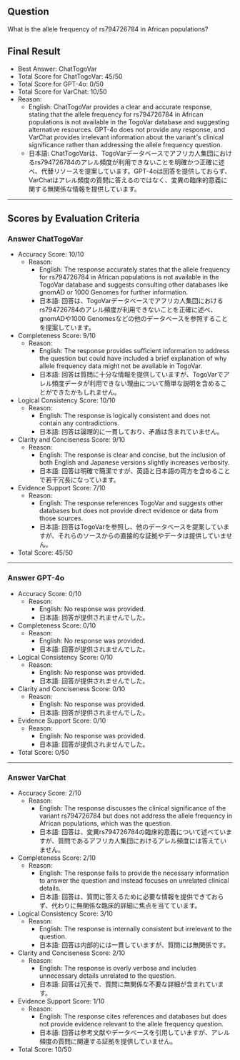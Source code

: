 ## Question

What is the allele frequency of rs794726784 in African populations?

## Final Result

- Best Answer: ChatTogoVar
- Total Score for ChatTogoVar: 45/50
- Total Score for GPT-4o: 0/50
- Total Score for VarChat: 10/50
- Reason:
  - English: ChatTogoVar provides a clear and accurate response, stating that the allele frequency for rs794726784 in African populations is not available in the TogoVar database and suggesting alternative resources. GPT-4o does not provide any response, and VarChat provides irrelevant information about the variant's clinical significance rather than addressing the allele frequency question.
  - 日本語: ChatTogoVarは、TogoVarデータベースでアフリカ人集団におけるrs794726784のアレル頻度が利用できないことを明確かつ正確に述べ、代替リソースを提案しています。GPT-4oは回答を提供しておらず、VarChatはアレル頻度の質問に答えるのではなく、変異の臨床的意義に関する無関係な情報を提供しています。

---

## Scores by Evaluation Criteria

### Answer ChatTogoVar
- Accuracy Score: 10/10
  - Reason: 
    - English: The response accurately states that the allele frequency for rs794726784 in African populations is not available in the TogoVar database and suggests consulting other databases like gnomAD or 1000 Genomes for further information.
    - 日本語: 回答は、TogoVarデータベースでアフリカ人集団におけるrs794726784のアレル頻度が利用できないことを正確に述べ、gnomADや1000 Genomesなどの他のデータベースを参照することを提案しています。
- Completeness Score: 9/10
  - Reason: 
    - English: The response provides sufficient information to address the question but could have included a brief explanation of why allele frequency data might not be available in TogoVar.
    - 日本語: 回答は質問に十分な情報を提供していますが、TogoVarでアレル頻度データが利用できない理由について簡単な説明を含めることができたかもしれません。
- Logical Consistency Score: 10/10
  - Reason: 
    - English: The response is logically consistent and does not contain any contradictions.
    - 日本語: 回答は論理的に一貫しており、矛盾は含まれていません。
- Clarity and Conciseness Score: 9/10
  - Reason: 
    - English: The response is clear and concise, but the inclusion of both English and Japanese versions slightly increases verbosity.
    - 日本語: 回答は明確で簡潔ですが、英語と日本語の両方を含めることで若干冗長になっています。
- Evidence Support Score: 7/10
  - Reason: 
    - English: The response references TogoVar and suggests other databases but does not provide direct evidence or data from those sources.
    - 日本語: 回答はTogoVarを参照し、他のデータベースを提案していますが、それらのソースからの直接的な証拠やデータは提供していません。
- Total Score: 45/50

---

### Answer GPT-4o
- Accuracy Score: 0/10
  - Reason: 
    - English: No response was provided.
    - 日本語: 回答が提供されませんでした。
- Completeness Score: 0/10
  - Reason: 
    - English: No response was provided.
    - 日本語: 回答が提供されませんでした。
- Logical Consistency Score: 0/10
  - Reason: 
    - English: No response was provided.
    - 日本語: 回答が提供されませんでした。
- Clarity and Conciseness Score: 0/10
  - Reason: 
    - English: No response was provided.
    - 日本語: 回答が提供されませんでした。
- Evidence Support Score: 0/10
  - Reason: 
    - English: No response was provided.
    - 日本語: 回答が提供されませんでした。
- Total Score: 0/50

---

### Answer VarChat
- Accuracy Score: 2/10
  - Reason: 
    - English: The response discusses the clinical significance of the variant rs794726784 but does not address the allele frequency in African populations, which was the question.
    - 日本語: 回答は、変異rs794726784の臨床的意義について述べていますが、質問であるアフリカ人集団におけるアレル頻度には答えていません。
- Completeness Score: 2/10
  - Reason: 
    - English: The response fails to provide the necessary information to answer the question and instead focuses on unrelated clinical details.
    - 日本語: 回答は、質問に答えるために必要な情報を提供できておらず、代わりに無関係な臨床的詳細に焦点を当てています。
- Logical Consistency Score: 3/10
  - Reason: 
    - English: The response is internally consistent but irrelevant to the question.
    - 日本語: 回答は内部的には一貫していますが、質問には無関係です。
- Clarity and Conciseness Score: 2/10
  - Reason: 
    - English: The response is overly verbose and includes unnecessary details unrelated to the question.
    - 日本語: 回答は冗長で、質問に無関係な不要な詳細が含まれています。
- Evidence Support Score: 1/10
  - Reason: 
    - English: The response cites references and databases but does not provide evidence relevant to the allele frequency question.
    - 日本語: 回答は参考文献やデータベースを引用していますが、アレル頻度の質問に関連する証拠を提供していません。
- Total Score: 10/50